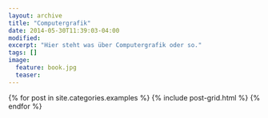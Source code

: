 ```yaml
---
layout: archive
title: "Computergrafik"
date: 2014-05-30T11:39:03-04:00
modified:
excerpt: "Hier steht was über Computergrafik oder so."
tags: []
image:
  feature: book.jpg
  teaser:
---
```


<div class="tiles">
{% for post in site.categories.examples %}
  {% include post-grid.html %}
{% endfor %}
</div><!-- /.tiles -->